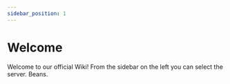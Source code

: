 ```yaml
---
sidebar_position: 1
---
```

# Welcome

Welcome to our official Wiki! From the sidebar on the left you can select the server. Beans.
